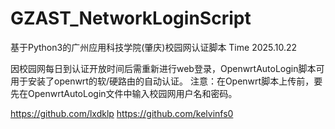 # GZAST_NetworkLoginScript
基于Python3的广州应用科技学院(肇庆)校园网认证脚本
Time 2025.10.22

因校园网每日到认证开放时间后需重新进行web登录，OpenwrtAutoLogin脚本可用于安装了openwrt的软/硬路由的自动认证。
注意：在Openwrt脚本上传前，要先在OpenwrtAutoLogin文件中输入校园网用户名和密码。

https://github.com/lxdklp
https://github.com/kelvinfs0
